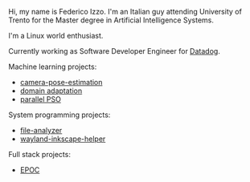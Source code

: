Hi, my name is Federico Izzo. I'm an Italian guy attending University of Trento for the Master degree in Artificial Intelligence Systems. 

I'm a Linux world enthusiast.

Currently working as Software Developer Engineer for [Datadog](https://www.datadoghq.com/).

Machine learning projects:

- [camera-pose-estimation](https://github.com/fedeizzo/camera-pose-estimation)
- [domain adaptation](https://github.com/fedeizzo/domain-adaptation)
- [parallel PSO](https://github.com/fedeizzo/ParticleSwarmOptimization-OpenMPI)


System programming projects:

- [file-analyzer](https://github.com/fedeizzo/file-analyzer)
- [wayland-inkscape-helper](https://github.com/fedeizzo/wayland-inkscape-helper)

Full stack projects:

- [EPOC](https://github.com/fedeizzo/EPOC)
